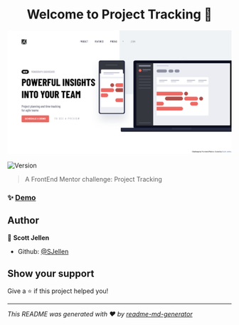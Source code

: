 <h1 align="center">Welcome to Project Tracking 👋</h1>

![screenshot](https://github.com/SJellen/project-tracking/blob/master/ScreenShot.png)

<p>
  <img alt="Version" src="https://img.shields.io/badge/version-1-blue.svg?cacheSeconds=2592000" />
</p>

> A FrontEnd Mentor challenge: Project Tracking

### ✨ [Demo](https://omniscient-stove.surge.sh/#)

## Author

👤 **Scott Jellen**

* Github: [@SJellen](https://github.com/SJellen)

## Show your support

Give a ⭐️ if this project helped you!

***
_This README was generated with ❤️ by [readme-md-generator](https://github.com/kefranabg/readme-md-generator)_